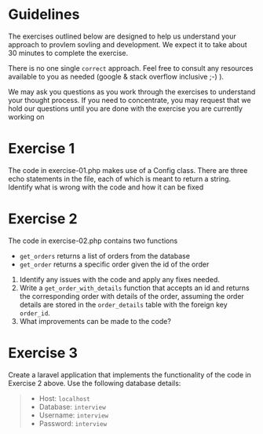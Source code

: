 # Guidelines

The exercises outlined below are designed to help us understand your approach to provlem sovling and development. We expect it to take about 30 minutes to complete the exercise.

There is no one single `correct` approach. Feel free to consult any resources available to you as needed (google & stack overflow inclusive ;-) ). 

We may ask you questions as you work through the exercises to understand your thought process. If you need to concentrate, you may request that we hold our questions until you are done with the exercise you are currently working on

# Exercise 1

The code in exercise-01.php makes use of a Config class. There are three echo statements in the file, each of which is meant to return a string. Identify what is wrong with the code and how it can be fixed

# Exercise 2

The code in exercise-02.php contains two functions
- `get_orders` returns a list of orders from the database
- `get_order` returns a specific order given the id of the order

1. Identify any issues with the code and apply any fixes needed. 
2. Write a `get_order_with_details` function that accepts an id and returns the corresponding order with details of the order, assuming the order details are stored in the `order_details` table with the foreign key `order_id`.
3. What improvements can be made to the code? 

# Exercise 3

Create a laravel application that implements the functionality of the code in Exercise 2 above. Use the following database details:

>- Host: `localhost`
>- Database: `interview`
>- Username: `interview`
>- Password: `interview`